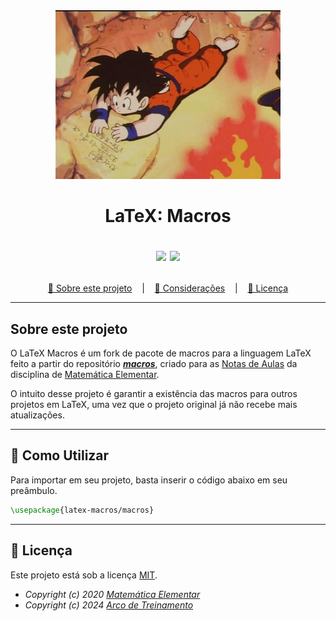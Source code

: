 <div align="center">
  <img src = "assets/gohan.jpg" width="360px">
</div>

<h1 align = "center">
  LaTeX: Macros
  <p align="center">
    <img src="https://img.shields.io/github/last-commit/Arco-de-Treinamento/latex-macros">
    <img src="https://img.shields.io/github/license/Arco-de-Treinamento/latex-macros">
  </p>
</h1>

<p align ="center">
<a href= "#sobre-este-projeto">🧮 Sobre este projeto</a> &nbsp;&nbsp;&nbsp;|&nbsp;&nbsp;&nbsp;
<a href="#utilizar">📐 Considerações</a> &nbsp;&nbsp;&nbsp;|&nbsp;&nbsp;&nbsp;
<a href="#licenca">📝 Licença</a>
</p>

<hr>

<h2 id = "sobre-este-projeto"> Sobre este projeto</h2>

O LaTeX Macros é um fork de pacote de macros para a linguagem LaTeX feito a partir do repositório **_[macros](https://github.com/matematica-elementar/macros)_**, criado para as [Notas de Aulas](https://github.com/matematica-elementar/notas-de-aula) da disciplina de [Matemática Elementar](https://github.com/matematica-elementar).

O intuito desse projeto é garantir a existência das macros para outros projetos em LaTeX, uma vez que o projeto original já não recebe mais atualizações.

<hr>

<h2 id="utilizar">📐 Como Utilizar</h2>

Para importar em seu projeto, basta inserir o código abaixo em seu preâmbulo.

```tex
\usepackage{latex-macros/macros}
```

<hr>


<h2 id="licenca">📝 Licença</h2>

Este projeto está sob a licença [MIT](https://github.com/Arco-de-Treinamento/latex-macros/blob/master/LICENSE).

- _Copyright (c) 2020 [Matemática Elementar](https://github.com/matematica-elementar)_
- _Copyright (c) 2024 [Arco de Treinamento](https://github.com/Arco-de-Treinamento)_




